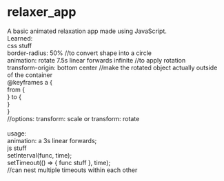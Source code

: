 # relaxer_app
A basic animated relaxation app made using JavaScript. <br/>
Learned: <br/>
css stuff <br/>
border-radius: 50% //to convert shape into a circle <br/>
animation: rotate 7.5s linear forwards infinite //to apply rotation <br/>
transform-origin: bottom center //make the rotated object actually outside of the container <br/>
@keyframes a { <br/>
 from { <br/>
  } to { <br/>
  } <br/>
 } <br/>
//options: transform: scale or transform: rotate <br/>
<br/>
usage: <br/>
animation: a 3s linear forwards; <br/>
js stuff <br/>
setInterval(func, time); <br/>
setTimeout(() => { func stuff }, time); <br/>
//can nest multiple timeouts within each other <br/>
